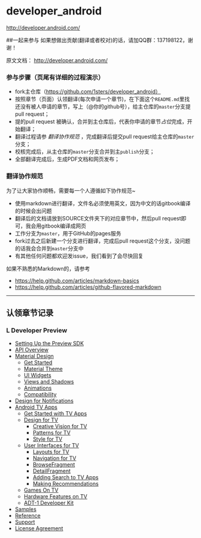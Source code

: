 developer_android
=================

http://developer.android.com/


##一起来参与
如果想做出贡献(翻译或者校对)的话，请加QQ群：137198122，谢谢！

原文文档：
<http://developer.android.com/>


### 参与步骤（页尾有详细的过程演示）
* fork主仓库（https://github.com/1sters/developer_android）
* 按照章节（页面）认领翻译(每次申请一个章节)，在下面这个`README.md`里找还没有被人申请的章节，写上（@你的github号），给主仓库的`master`分支提pull request；
* 提的pull request 被确认，合并到主仓库后，代表你申请的章节*占位*完成，开始翻译；
* 翻译过程请参 *翻译协作规范* ，完成翻译后提交pull request给主仓库的`master`分支；
* 校核完成后，从主仓库的`master`分支合并到主`publish`分支；
* 全部翻译完成后，生成PDF文档和网页发布；

### 翻译协作规范
为了让大家协作顺畅，需要每一个人遵循如下协作规范~

- 使用markdown进行翻译，文件名必须使用英文，因为中文的话gitbook编译的时候会出问题
- 翻译后的文档请放到SOURCE文件夹下的对应章节中，然后pull request即可，我会用gitbook编译成网页
- 工作分支为`master`，用于GitHub的pages服务
- fork过去之后新建一个分支进行翻译，完成后pull request这个分支，没问题的话我会合并到`master`分支中
- 有其他任何问题都欢迎发issue，我们看到了会尽快回复


如果不熟悉的Markdown的，请参考

- <https://help.github.com/articles/markdown-basics>
- <https://help.github.com/articles/github-flavored-markdown>

***

## 认领章节记录

### L Developer Preview 

* [Setting Up the Preview SDK](preview/setup-sdk.md)
* [API Overview](preview/api-overview.md)
* [Material Design](preview/material/index.md)
  * [Get Started](preview/material/get-started.md)
  * [Material Theme](preview/material/theme.md)
  * [UI Widgets](preview/material/ui-widgets.md)
  * [Views and Shadows](preview/material/views-shadows.md)
  * [Animations](preview/material/animations.md)
  * [Compatibility](preview/material/compatibility.md)
* [Design for Notifications](preview/notifications.md)
* [Android TV Apps](preview/tv/index.md)
  * [Get Started with TV Apps](preview/tv/start/index.md)
  * [Design for TV](preview/tv/design/index.md)
    * [Creative Vision for TV](preview/tv/design/principles.md)
    * [Patterns for TV](preview/tv/design/patterns.md)
    * [Style for TV](preview/tv/design/style.md)
  * [User Interfaces for TV](preview/tv/ui/index.md)
    * [Layouts for TV](preview/tv/ui/layouts.md)
    * [Navigation for TV](preview/tv/ui/navigation.md)
    * [BrowseFragment](preview/tv/ui/browse.md)
    * [DetailFragment](preview/tv/ui/details.md)
    * [Adding Search to TV Apps](preview/tv/ui/in-app-search.md)
    * [Making Recommendations](preview/tv/ui/recommendations.md)
  * [Games On TV](preview/tv/games/index.md)
  * [Hardware Features on TV](preview/tv/start/hardware-features.md)
  * [ADT-1 Developer Kit](preview/tv/adt-1/index.md)
* [Samples](preview/samples.md)
* [Reference](preview/reference.md)
* [Support](preview/support.md)
* [License Agreement](preview/license.md)

